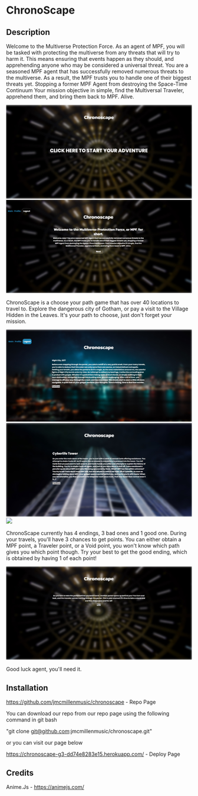 # ChronoScape

## Description


Welcome to the Multiverse Protection Force. As an agent of MPF, you will be tasked with protecting the multiverse from any threats that will try to harm it. This means ensuring that events happen as they should, and apprehending anyone who may be considered a universal threat. You are a seasoned MPF agent that has successfully removed numerous threats to the multiverse. As a result, the MPF trusts you to handle one of their biggest threats yet. Stopping a former MPF Agent from destroying the Space-Time Continuum Your mission objective in simple, find the Multiversal Traveler, apprehend them, and bring them back to MPF. Alive.


<img src="./assets/images/image1.jpg"/>
<img src="./assets/images/image2.jpg"/>

ChronoScape is a choose your path game that has over 40 locations to travel to. Explore the dangerous city of Gotham, or pay a visit to the Village Hidden in the Leaves. It's your path to choose, just don't forget your mission.

<img src="./assets/images/image3.jpg"/>
<img src="./assets/images/image4.jpg"/>
<img src="./assets/images/image5.jpg"/>

ChronoScape currently has 4 endings, 3 bad ones and 1 good one. During your travels, you'll have 3 chances to get points. You can either obtain a MPF point, a Traveler point, or a Void point, you won't know which path gives you which point though. Try your best to get the good ending, which is obtained by having 1 of each point!

<img src="./assets/images/image6.jpg"/>

Good luck agent, you'll need it.

## Installation

https://github.com/jmcmillenmusic/chronoscape - Repo Page

You can download our repo from our repo page using the following command in git bash

"git clone git@github.com:jmcmillenmusic/chronoscape.git"

or you can visit our page below

https://chronoscape-g3-dd74e8283e15.herokuapp.com/ - Deploy Page

## Credits

Anime.Js - https://animejs.com/